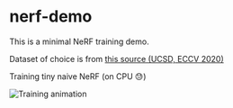 # nerf-demo

This is a minimal NeRF training demo.

Dataset of choice is from [this source (UCSD, ECCV 2020)](http://cseweb.ucsd.edu/~viscomp/projects/LF/papers/ECCV20/nerf/)

Training tiny naive NeRF (on CPU 😓)

![Training animation](./output.gif)
